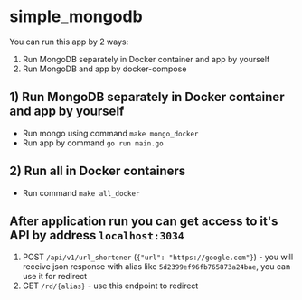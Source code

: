 # simple_mongodb

You can run this app by 2 ways:
  1) Run MongoDB separately in Docker container and app by yourself
  2) Run MongoDB and app by docker-compose
 
## 1) Run MongoDB separately in Docker container and app by yourself
  * Run mongo using command `make mongo_docker`
  * Run app by command `go run main.go`
    
## 2) Run all in Docker containers
   * Run command `make all_docker`
   
## After application run you can get access to it's API by address `localhost:3034`
   1) POST `/api/v1/url_shortener` (`{"url": "https://google.com"}`) - you will receive json response with alias like `5d2399ef96fb765873a24bae`, you can use it for redirect
   2) GET `/rd/{alias}` - use this endpoint to redirect 
